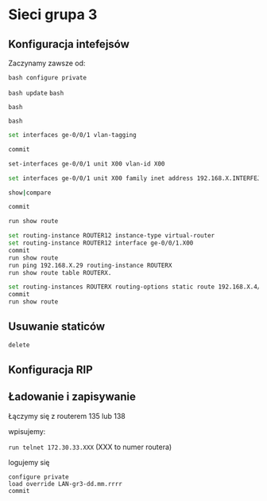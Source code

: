 # Sieci grupa 3

## Konfiguracja intefejsów
Zaczynamy zawsze od:

```bash configure private```

```bash update```
```bash ```

```bash ```

```bash ```
<!-- run show configuration set interface ge-0/0/2.0
set interface ge-0/0/2.0 family inet address 192.168.X.1/30
commit (az bedzie sukces)
run show configuration
run show route
run show interfaces terse -->
```bash
set interfaces ge-0/0/1 vlan-tagging

commit

set-interfaces ge-0/0/1 unit X00 vlan-id X00

set interfaces ge-0/0/1 unit X00 family inet address 192.168.X.INTERFEJS

show|compare

commit

run show route
```

```bash
set routing-instance ROUTER12 instance-type virtual-router
set routing-instance ROUTER12 interface ge-0/0/1.X00
commit
run show route
run ping 192.168.X.29 routing-instance ROUTERX
run show route table ROUTERX.

set routing-instances ROUTERX routing-options static route 192.168.X.4/30 next-hop 193.168.X.30
commit
run show route
```
## Usuwanie staticów

```bash
delete 
```

## Konfiguracja RIP

## Ładowanie i zapisywanie

Łączymy się z routerem 135 lub 138

wpisujemy:

```run telnet 172.30.33.XXX``` (XXX to numer routera)

logujemy się
```
configure private
load override LAN-gr3-dd.mm.rrrr
commit
```
